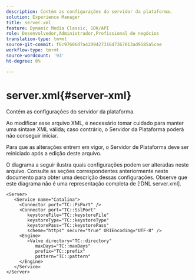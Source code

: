 ```yaml
---
description: Contém as configurações do servidor da plataforma.
solution: Experience Manager
title: server.xml
feature: Dynamic Media Classic, SDK/API
role: Desenvolvedor,Administrador,Profissional de negócios
translation-type: tm+mt
source-git-commit: f6c97606d7a4209427316d7367013ad9585a5cae
workflow-type: tm+mt
source-wordcount: '93'
ht-degree: 0%

---
```



# server.xml{#server-xml}

Contém as configurações do servidor da plataforma.

Ao modificar esse arquivo XML, é necessário tomar cuidado para manter uma sintaxe XML válida; caso contrário, o Servidor da Plataforma poderá não conseguir iniciar.

Para que as alterações entrem em vigor, o Servidor de Plataforma deve ser reiniciado após a edição deste arquivo.

O diagrama a seguir ilustra quais configurações podem ser alteradas neste arquivo. Consulte as seções correspondentes anteriormente neste documento para obter uma descrição dessas configurações. Observe que este diagrama não é uma representação completa de [!DNL server.xml].

```
<Server>
   <Service name="Catalina">
     <Connector port="TC::PsPort" />
     <Connector port="TC::SslPort"
        keystoreFile="TC::keystoreFile"
        keystoreType="TC::keystoreType"
        keystorePass="TC::keystorePass" 
        scheme="https" secure="true" URIEncoding="UTF-8" />
     <Engine>
        <Valve directory="TC::directory" 
           maxDays="TC::maxDays" 
           prefix="TC::prefix" 
           pattern="TC::pattern" 
     </Engine>  
   </Service>
</Server>
```

